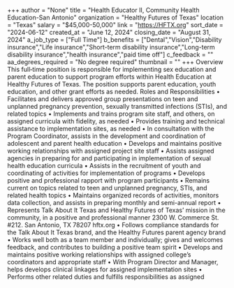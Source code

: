 +++
author = "None"
title = "Health Educator II, Community Health Education-San Antonio"
organization = "Healthy Futures of Texas"
location = "Texas"
salary = "$45,000-50,000"
link = "https://HFTX.org"
sort_date = "2024-06-12"
created_at = "June 12, 2024"
closing_date = "August 31, 2024"
a_job_type = ["Full Time"]
b_benefits = ["Dental","Vision","Disability insurance","Life insurance","Short-term disability insurance","Long-term disability insurance","health insurance","paid time off"]
c_feedback = ""
aa_degrees_required = "No degree required"
thumbnail = ""
+++
Overview
This full‐time position is responsible for implementing sex education and parent
education to support program efforts within Health Education at Healthy Futures of
Texas. The position supports parent education, youth education, and other grant efforts
as needed.
Roles and Responsibilities
• Facilitates and delivers approved group presentations on teen and unplanned
pregnancy prevention, sexually transmitted infections (STIs), and related topics
• Implements and trains program site staff, and others, on assigned curricula with
fidelity, as needed
• Provides training and technical assistance to implementation sites, as needed
• In consultation with the Program Coordinator, assists in the development
and coordination of adolescent and parent health education
• Develops and maintains positive working relationships with assigned project site
staff
• Assists assigned agencies in preparing for and participating in implementation of
sexual health education curricula
• Assists in the recruitment of youth and coordinating of activities for
implementation of programs
• Develops positive and professional rapport with program participants
• Remains current on topics related to teen and unplanned pregnancy, STIs, and
related health topics
• Maintains organized records of activities, monitors data collection, and assists in
preparing monthly and semi-annual report
• Represents Talk About It Texas and Healthy Futures of Texas’ mission in the
community, in a positive and professional manner
2300 W. Commerce St. #212. San Antonio, TX 78207
hftx.org
• Follows compliance standards for the Talk About It Texas brand,
and the Healthy Futures parent agency brand
• Works well both as a team member and individually; gives and
welcomes feedback, and contributes to building a positive team spirit
• Develops and maintains positive working relationships with assigned
college’s coordinators and appropriate staff
• With Program Director and Manager, helps develops clinical linkages for
assigned implementation sites
• Performs other related duties and fulfills responsibilities as assigned